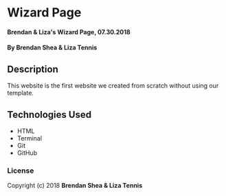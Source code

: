 # Wizard Page

#### Brendan & Liza's Wizard Page, 07.30.2018

#### By **Brendan Shea & Liza Tennis**

## Description

This website is the first website we created from scratch without using our template.

## Technologies Used

* HTML
* Terminal
* Git
* GitHub

### License

Copyright (c) 2018 **Brendan Shea & Liza Tennis**
